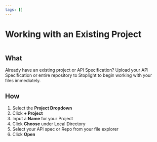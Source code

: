 ```yaml
---
tags: []
---
```


# Working with an Existing Project 

![]()

## What 
Already have an existing project or API Specification? Upload your API Specification or entire repository to Stoplight to begin working with your files immediately. 

## How 
1. Select the **Project Dropdown**
2. Click **+ Project** 
3. Input a **Name** for your Project 
4. Click **Choose** under Local Directory 
5. Select your API spec or Repo from your file explorer 
6. Click **Open** 

